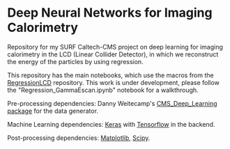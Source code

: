 # Deep Neural Networks for Imaging Calorimetry
Repository for my SURF Caltech-CMS project on deep learning for imaging calorimetry in the LCD (Linear Collider Detector), in which we reconstruct the energy of the particles by using regression.

This repository has the main notebooks, which use the macros from the [RegressionLCD](https://github.com/vitoriapacela/RegressionLCD) repository. This work is under development, please follow the "Regression_GammaEscan.ipynb" notebook for a walkthrough.

Pre-processing dependencies:
Danny Weitecamp's [CMS_Deep_Learning package](https://github.com/DannyWeitekamp/CMS_Deep_Learning) for the data generator.

Machine Learning dependencies:
[Keras](https://keras.io/) with [Tensorflow](https://www.tensorflow.org/) in the backend.

Post-processing dependencies:
[Matplotlib](http://matplotlib.org/), [Scipy](https://www.scipy.org/).
